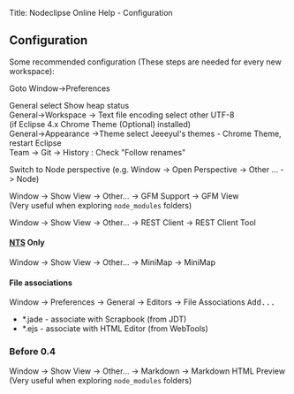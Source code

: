 Title:  Nodeclipse Online Help - Configuration  

## Configuration

Some recommended configuration (These steps are needed for every new workspace):

Goto Window->Preferences 

General select Show heap status  
General->Workspace -> Text file encoding select other UTF-8  
(if Eclipse 4.x Chrome Theme (Optional) installed)  
General->Appearance ->Theme select Jeeeyul's themes - Chrome Theme, restart Eclipse  
Team -> Git -> History : Check "Follow renames"  

Switch to Node perspective (e.g. Window -> Open Perspective -> Other ... -> Node)

Window -> Show View -> Other... -> GFM Support -> GFM View  
(Very useful when exploring <code>node_modules</code> folders) 

Window -> Show View -> Other... -> REST Client -> REST Client Tool

#### [NTS](http://www.nodeclipse.org/nts/) Only

Window -> Show View -> Other... -> MiniMap -> MiniMap

#### File associations

Window -> Preferences -> General -> Editors -> File Associations <kbd>Add...</kbd>

- *.jade - associate with Scrapbook (from JDT)
- *.ejs - associate with HTML Editor (from WebTools)

  
### Before 0.4
  
Window -> Show View -> Other... -> Markdown -> Markdown HTML Preview  
(Very useful when exploring <code>node_modules</code> folders) 